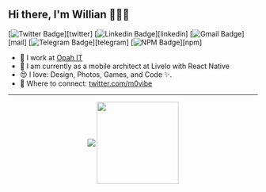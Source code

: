 ## Hi there, I'm Willian 👋🚀🎵


[![Twitter Badge](https://img.shields.io/badge/-@m0vibe-3370cc?style=flat&labelColor=3370cc&logo=twitter&logoColor=white&link=https://twitter.com/m0vibe)][twitter]
[![Linkedin Badge](https://img.shields.io/badge/-willianribeiroangelo-3370cc?style=flat&logo=Linkedin&logoColor=white&link=https://linkedin.com/in/willianribeiroangelo)][linkedin]
[![Gmail Badge](https://img.shields.io/badge/-agfoccus@gmail.com-3370cc?style=flat&logo=Gmail&logoColor=white&link=mailto:agfoccus@gmail.com)][mail]
[![Telegram Badge](https://img.shields.io/badge/-@movibe-3370cc?style=flat&logo=Telegram&logoColor=white&link=https://t.me/movibe)][telegram]
[![NPM Badge](https://img.shields.io/badge/-@movibe-3370cc?style=flat&logo=npm&logoColor=white&link=https://www.npmjs.com/~movibe)][npm]

- 💼 I work at [Opah IT](https://www.opah.com.br/)
- 💬 I am currently as a mobile architect at Livelo with React Native
- 😍 I love: Design, Photos, Games, and Code ✨.
- 🤝 Where to connect: [twitter.com/m0vibe](https://www.twitter.com/m0vibe)

-------

<p align="center">
  <img
      align="center"
      src="https://github-readme-stats.vercel.app/api/top-langs/?username=movibe&layout=compact"
    />
  <img
      align="center"
      height="165"
      src="https://github-readme-stats.vercel.app/api?username=movibe&count_private=true&show_icons=true&custom_title=Github%20Status&hide=issues"
    />
</p>
